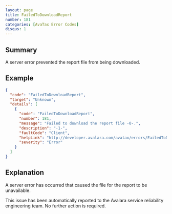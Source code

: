 ```yaml
---
layout: page
title: FailedToDownloadReport
number: 181
categories: [AvaTax Error Codes]
disqus: 1
---
```


## Summary

A server error prevented the report file from being downloaded.

## Example

```json
{
  "code": "FailedToDownloadReport",
  "target": "Unknown",
  "details": [
    {
      "code": "FailedToDownloadReport",
      "number": 181,
      "message": "Failed to download the report file -0-.",
      "description": "-1-",
      "faultCode": "Client",
      "helpLink": "http://developer.avalara.com/avatax/errors/FailedToDownloadReport",
      "severity": "Error"
    }
  ]
}
```

## Explanation

A server error has occurred that caused the file for the report to be unavailable.

This issue has been automatically reported to the Avalara service reliability engineering team.  No further action is required.
